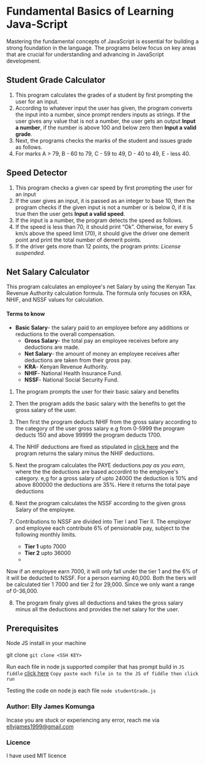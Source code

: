 #  Fundamental Basics of Learning Java-Script
Mastering the fundamental concepts of JavaScript is essential for building a strong foundation in the language.
The programs below focus on key areas that are crucial for understanding and advancing in JavaScript development.

## Student Grade Calculator
1. This program calculates the grades of a student by first prompting the user for an input.
2. According to whatever input the user has given, the program converts the input into a number, since prompt renders inputs as strings. If the user gives any value that is not a number, the user gets an output   **Input a number**,  if the number is above 100 and below zero then **Input a valid grade**.
3. Next, the programs checks the marks of the student and issues grade as follows.
4. For marks A > 79, B - 60 to 79, C -  59 to 49, D - 40 to 49, E - less 40.

## Speed Detector
1. This program checks a given car speed by first prompting the user for an input
2. If the user gives an input, it is passed as an integer to base 10, then the program checks if the given input is not a number or is below 0, if it is true then the user gets **Input a valid speed**.
3. If the input is a number, the program detects the speed as follows.
4. If the speed is less than 70, it should print “Ok”. Otherwise, for every 5 km/s above the speed limit (70), it should give the driver one demerit point and print the total number of demerit points.
5.  If the driver gets more than 12 points, the program prints: *License suspended*.
   
## Net Salary Calculator
This program calculates an employee's net Salary by using the Kenyan Tax Revenue Authority calculation formula. The formula only focuses on KRA, NHIF, and NSSF values for calculation.

   #### Terms to know
   
 * **Basic Salary**- the salary paid to an employee before any additions or reductions to the overall compensation.
     * **Gross Salary**- the total pay an employee receives before any deductions are made.
     * **Net Salary**- the amount of money an employee receives after deductions are taken from their gross pay.
     * **KRA**- Kenyan Revenue Authority.
     * **NHIF**- National Health Insurance Fund.
     * **NSSF**- National Social Security Fund.
  
  1. The program prompts the user for their basic salary and benefits
  2. Then the program adds the basic salary with the benefits to get the gross salary of the user.
   
  3. Then first the program deducts NHIF from the gross salary according to the category of the user gross salary e.g from 0-5999 the program deducts 150 and above 99999 the program deducts 1700.
  4. The NHIF deductions are fixed as stipulated in [click here](https://www.aren.co.ke/payroll/taxrates.htm) and the program returns the salary minus the NHIF deductions.
  5. Next the program calculates the PAYE deductions *pay as you earn*, where the the deductions are based accordint to the employee's category. e,g for a gross salary of upto 24000 the deduction is 10% and above 800000 the deductions are 35%. Here it returns the total paye deductions
  6. Next the program calculates the NSSF according to the given gross Salary of the employee.
  7. Contributions to NSSF are divided into Tier I and Tier II. The employer and employee each contribute 6% of pensionable pay, subject to the following monthly limits.
      
      * **Tier 1** upto 7000
      * **Tier 2** upto 36000
      * 
  Now if an employee earn 7000, it will only fall under the tier 1 and the 6% of it will be deducted to NSSF. For a person earning 40,000. Both the tiers will be calculated tier 1 7000 and tier 2 for 29,000. Since we only want a range of 0-36,000.

  8. The program finaly gives all deductions and takes the gross salary minus all the deductions and provides the net salary for the user.

## Prerequisites

Node JS install in your machine

git clone ````git clone <SSH KEY>````

Run each file in node js supported compiler that has prompt build in ```JS fiddle``` [click here](https://jsfiddle.net/) ``Copy paste each file in to the JS of fiddle then click run``

Testing the code on node js each file ``node studentGrade.js``

### Author: Elly James Komunga
Incase you are stuck or experiencing any error, reach me via ellyjames1999@gmail.com

### Licence 
I have used MIT licence




